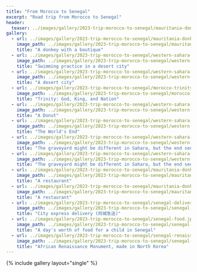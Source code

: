 ```yaml
---
title: "From Morocco to Senegal"
excerpt: "Road trip from Morocco to Senegal"
header:
  teaser: ../images/gallery/2023-trip-morocco-to-senegal/mauritania-donkey.jpeg
gallery:
  - url: ../images/gallery/2023-trip-morocco-to-senegal/mauritania-donkey.jpeg
    image_path: ../images/gallery/2023-trip-morocco-to-senegal/mauritania-donkey.jpeg
    title: "A donkey with a boutique"
  - url: ../images/gallery/2023-trip-morocco-to-senegal/western-sahara-swimming.jpeg
    image_path: ../images/gallery/2023-trip-morocco-to-senegal/western-sahara-swimming.jpeg
    title: "Swimming practice in a desert city"
  - url: ../images/gallery/2023-trip-morocco-to-senegal/western-sahara-desert-town.jpeg
    image_path: ../images/gallery/2023-trip-morocco-to-senegal/western-sahara-desert-town.jpeg
    title: "A desert city"
  - url: ../images/gallery/2023-trip-morocco-to-senegal/morocco-trinity.jpeg
    image_path: ../images/gallery/2023-trip-morocco-to-senegal/morocco-trinity.jpeg
    title: "Trinity: God, King, and Nation"
  - url: ../images/gallery/2023-trip-morocco-to-senegal/western-sahara-fishing.jpeg
    image_path: ../images/gallery/2023-trip-morocco-to-senegal/western-sahara-fishing.jpeg
    title: "A Donut"
  - url: ../images/gallery/2023-trip-morocco-to-senegal/western-sahara-world-end.jpeg
    image_path: ../images/gallery/2023-trip-morocco-to-senegal/western-sahara-world-end.jpeg
    title: "The World's End"
  - url: ../images/gallery/2023-trip-morocco-to-senegal/western-sahara-death.jpeg
    image_path: ../images/gallery/2023-trip-morocco-to-senegal/western-sahara-death.jpeg
    title: "The graveyard might be different in Sahara, but the end seems to be the same for everyone."
  - url: ../images/gallery/2023-trip-morocco-to-senegal/western-sahara-death-2.jpeg
    image_path: ../images/gallery/2023-trip-morocco-to-senegal/western-sahara-death-2.jpeg
    title: "The graveyard might be different in Sahara, but the end seems to be the same for everyone."
  - url: ../images/gallery/2023-trip-morocco-to-senegal/mauritania-donkey-restaurant.jpeg
    image_path: ../images/gallery/2023-trip-morocco-to-senegal/mauritania-donkey-restaurant.jpeg
    title: "A restaurant"
  - url: ../images/gallery/2023-trip-morocco-to-senegal/mauritania-donkey-restaurant-2.jpeg
    image_path: ../images/gallery/2023-trip-morocco-to-senegal/mauritania-donkey-restaurant-2.jpeg
    title: "A restaurant"
  - url: ../images/gallery/2023-trip-morocco-to-senegal/senegal-delivery.jpeg
    image_path: ../images/gallery/2023-trip-morocco-to-senegal/senegal-delivery.jpeg
    title: "City express delivery (同城急送)"
  - url: ../images/gallery/2023-trip-morocco-to-senegal/senegal-food.jpeg
    image_path: ../images/gallery/2023-trip-morocco-to-senegal/senegal-food.jpeg
    title: "A day's worth of food for a child in Senegal"
  - url: ../images/gallery/2023-trip-morocco-to-senegal/senegal-renaissance.jpeg
    image_path: ../images/gallery/2023-trip-morocco-to-senegal/senegal-renaissance.jpeg
    title: "African Renaissance Monument, made in North Korea"    
---
```


{% include gallery layout="single" %}